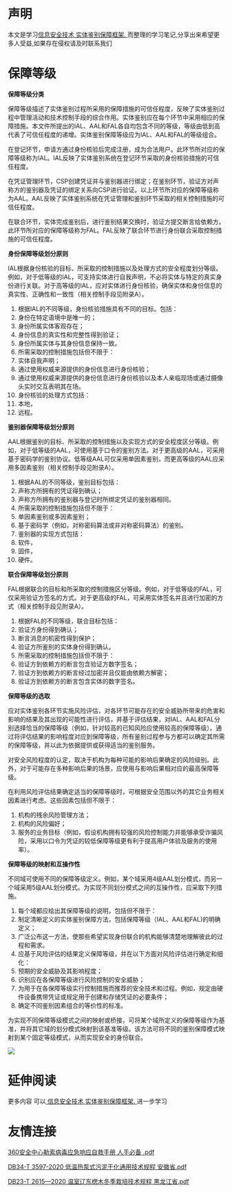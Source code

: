 # 声明 
本文是学习[信息安全技术 实体鉴别保障框架. ](https://siduwenku.com/view/1676?f=new_2023)而整理的学习笔记,分享出来希望更多人受益,如果存在侵权请及时联系我们
# 保障等级  
  
**保障等级分类**   
  
保障等级描述了实体鉴别过程所采用的保障措施的可信任程度，反映了实体鉴别过程中管理活动和技术控制手段的综合作用。实体鉴别应在每个环节中采用相应的保障措施。本文件所提出的IAL、AAL和FAL各自均包含不同的等级，等级由低到高代表了可信任程度的递增。实体鉴别保障等级应为IAL、AAL和FAL的等级组合。  
  
在登记环节，申请方通过身份核验后完成注册，成为合法用户。此环节所对应的保障等级称为IAL。IAL反映了实体鉴别系统在登记环节采取的身份核验措施的可信任程度。  
  
在凭证管理环节，CSP创建凭证并与鉴别器进行绑定；在鉴别环节，验证方对声称方的鉴别器及凭证的绑定关系向CSP进行验证。以上环节所对应的保障等级称为AAL。AAL反映了实体鉴别系统在凭证管理和鉴别环节采取的相关控制措施的可信任程度。  
  
在联合环节，实体完成鉴别后，进行鉴别结果交换时，验证方提交断言给依赖方。此环节所对应的保障等级称为FAL。FAL反映了联合环节进行身份联合采取控制措施的可信任程度。  
  
**身份保障等级划分原则**   
  
IAL根据身份核验的目标、所采取的控制措施以及处理方式的安全程度划分等级。例如，对于低等级的IAL，可支持实体进行自我声明，不必将实体与特定的真实身份进行关联。对于高等级的IAL，应对实体进行身份核验，确保实体和身份信息的真实性、正确性和一致性（相关控制手段见附录A）。  
  
1.  根据IAL的不同等级，身份核验措施具有不同的目标。包括：  
1.  身份在特定语境中是唯一的；  
2.  身份所属实体客观存在；  
3.  身份信息的真实性和完整性得到验证；  
4.  身份所属实体与其身份信息保持一致。  
2.  所需采取的控制措施包括但不限于：  
1.  实体自我声明；  
2.  通过使用权威来源提供的身份信息进行身份核验；  
3.  通过使用权威来源提供的身份信息进行身份核验以及本人亲临现场或通过摄像头实时交互表明其在场。  
3.  身份核验的处理方式包括：  
1.  本地，  
2.  远程。  
  
**鉴别器保障等级划分原则**   
  
AAL根据鉴别的目标、所采取的控制措施以及实现方式的安全程度区分等级。例如，对于低等级的AAL，可使用基于口令的鉴别方法。对于更高级的AAL，可采用基于密码学的鉴别协议。低等级AAL可仅采用单因素鉴别，而更高等级的AAL应采用多因素鉴别（相关控制手段见附录A）。  
  
1.  根据AAL的不同等级，鉴别目标包括：  
1.  声称方所拥有的凭证得到确认；  
2.  声称方所拥有的鉴别器与登记时所绑定凭证的鉴别器相同。  
2.  所需采取的控制措施包括但不限于：  
1.  单因素鉴别或多因素鉴别；  
2.  基于密码学（例如，对称密码算法或非对称密码算法）的鉴别。  
3.  鉴别器的实现方式包括：  
1.  软件，  
2.  固件，  
3.  硬件。  
  
**联合保障等级划分原则**   
  
FAL根据联合的目标和所采取的控制措施区分等级。例如，对于低等级的FAL，可仅采用验证方签名的方式。对于更高级的FAL，可采用实体签名并且进行加密的方式（相关控制手段见附录A）。  
  
1.  根据FAL的不同等级，联合目标包括：  
1.  验证方身份得到确认；  
2.  断言消息的机密性得到保护；  
3.  验证方所鉴别的实体身份得到确认。  
2.  所需采取的控制措施包括但不限于：  
1.  验证方到依赖方的断言包含验证方数字签名；  
2.  验证方到依赖方的断言经过加密并且仅能由依赖方解密；  
3.  验证方到依赖方的断言包含实体的数字签名。  
  
**保障等级的选取**   
  
应对实体鉴别各环节实施风险评估，对各环节可能存在的安全威胁所带来的危害和影响的结果及其出现的可能性进行评估，并基于评估结果，对IAL、AAL和FAL分别选择恰当的保障等级（例如，针对较高的已知风险应使用较高的保障等级）。通过将评估结果的影响程度对应到保障等级，所有鉴别过程参与方都可以确定其所需的保障等级，并以此为依据提供或获得适当的鉴别服务。  
  
对安全风险程度的认定，取决于机构为每种可能的影响后果确定的风险级别。此外，对于可能存在多种影响后果的场景，应使用与影响后果相对应的最高保障等级。  
  
在利用风险评估结果确定适当的保障等级时，可根据安全范围以外的其它业务相关因素进行考虑。这些因素包括但不限于：  
  
1.  机构的残余风险管理方法；  
2.  机构的风险偏好；  
3.  服务的业务目标（例如，假设机构拥有较强的风险控制能力并能够承受诈骗风险，采用以口令为凭证的较低保障等级更有利于提高用户体验及服务的使用率）。  
  
**保障等级的映射和互操作性**   
  
不同域可使用不同的保障等级定义。例如，某个域采用4级AAL划分模式，而另一个域采用5级AAL划分模式。为实现不同划分模式之间的互操作性，应采取下列措施。  
  
1.  每个域都应给出其保障等级的说明，包括但不限于：  
1.  制定清晰定义的实体鉴别保障方法，包括保障等级（IAL、AAL和FAL)的明确定义；  
2.  广泛公布这一方法，使那些希望实现身份联合的机构能够清楚地理解彼此的过程和需求。  
2.  应基于风险评估的结果定义保障等级，并在以下方面对风险评估进行确定和细化：  
1.  预期的安全威胁及其影响程度；  
2.  识别应在各保障等级进行风险控制的安全威胁；  
3.  为用于在各保障等级实行控制措施而推荐的安全技术和过程。例如，规定由硬件设备携带凭证或规定用于创建和存储凭证的必要条件；  
4.  确定不同鉴别因素组合的等价性的标准。  
  
为实现不同保障等级模式之间的映射或桥接，可将某个域所定义的保障等级作为基准，并将其它域的划分模式映射到该基准等级。该方法可将不同的鉴别保障模式映射到某个固定等级模式，从而实现安全的身份联合。  
  

![](http://public.host.github5.com/media/fengmian.png)
# 延伸阅读 
 更多内容 可以[ 信息安全技术 实体鉴别保障框架. ](https://siduwenku.com/view/1676?f=2023)进一步学习

# 友情连接
[360安全中心勒索病毒应急响应自救手册 人手必备 .pdf](http://github5.com/view/34188?f=new)

[DB34-T 3597-2020 低温热泵式污泥干化通用技术规程 安徽省.pdf](http://github5.com/view/28990?f=new)

[DB23-T 2615—2020 温室辽东楤木冬季栽培技术规程 黑龙江省.pdf](http://github5.com/view/31012?f=new)
